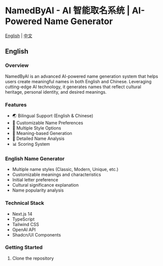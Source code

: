 # NamedByAI - AI 智能取名系统 | AI-Powered Name Generator

[English](#english) | [中文](#chinese)

## English

### Overview
NamedByAI is an advanced AI-powered name generation system that helps users create meaningful names in both English and Chinese. Leveraging cutting-edge AI technology, it generates names that reflect cultural heritage, personal identity, and desired meanings.

### Features
- 🌏 Bilingual Support (English & Chinese)
- 🎯 Customizable Name Preferences
- 🎨 Multiple Style Options
- 💫 Meaning-based Generation
- 📝 Detailed Name Analysis
- 📊 Scoring System

### English Name Generator
- Multiple name styles (Classic, Modern, Unique, etc.)
- Customizable meanings and characteristics
- Initial letter preference
- Cultural significance explanation
- Name popularity analysis

### Technical Stack
- Next.js 14
- TypeScript
- Tailwind CSS
- OpenAI API
- Shadcn/UI Components

### Getting Started
1. Clone the repository 